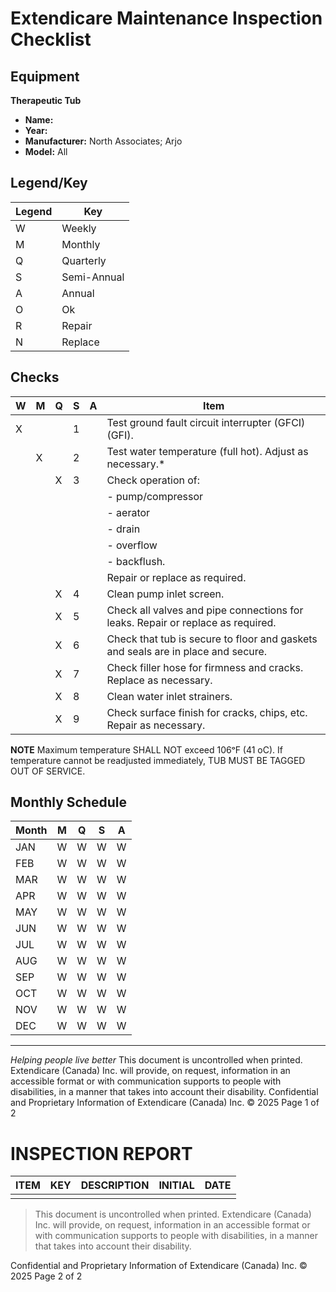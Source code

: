 # Extendicare Maintenance Inspection Checklist

## Equipment
**Therapeutic Tub**

- **Name:**
- **Year:**
- **Manufacturer:** North Associates; Arjo
- **Model:** All

## Legend/Key
| Legend | Key         |
|--------|-------------|
| W      | Weekly      |
| M      | Monthly     |
| Q      | Quarterly   |
| S      | Semi-Annual |
| A      | Annual      |
| O      | Ok          |
| R      | Repair      |
| N      | Replace     |

## Checks
| W | M | Q | S | A | Item                                                                 |
|---|---|---|---|---|----------------------------------------------------------------------|
| X |   |   | 1 |   | Test ground fault circuit interrupter (GFCI) (GFI).                |
|   | X |   | 2 |   | Test water temperature (full hot). Adjust as necessary.*            |
|   |   | X | 3 |   | Check operation of:                                                  |
|   |   |   |   |   | - pump/compressor                                                   |
|   |   |   |   |   | - aerator                                                          |
|   |   |   |   |   | - drain                                                             |
|   |   |   |   |   | - overflow                                                          |
|   |   |   |   |   | - backflush.                                                       |
|   |   |   |   |   | Repair or replace as required.                                      |
|   |   | X | 4 |   | Clean pump inlet screen.                                           |
|   |   | X | 5 |   | Check all valves and pipe connections for leaks. Repair or replace as required. |
|   |   | X | 6 |   | Check that tub is secure to floor and gaskets and seals are in place and secure. |
|   |   | X | 7 |   | Check filler hose for firmness and cracks. Replace as necessary.   |
|   |   | X | 8 |   | Clean water inlet strainers.                                       |
|   |   | X | 9 |   | Check surface finish for cracks, chips, etc. Repair as necessary. |

**NOTE**
Maximum temperature SHALL NOT exceed 106ᵒF (41 oC). If temperature cannot be readjusted immediately, TUB MUST BE TAGGED OUT OF SERVICE.

## Monthly Schedule
| Month | M | Q | S | A |
|-------|---|---|---|---|
| JAN   | W | W | W | W |
| FEB   | W | W | W | W |
| MAR   | W | W | W | W |
| APR   | W | W | W | W |
| MAY   | W | W | W | W |
| JUN   | W | W | W | W |
| JUL   | W | W | W | W |
| AUG   | W | W | W | W |
| SEP   | W | W | W | W |
| OCT   | W | W | W | W |
| NOV   | W | W | W | W |
| DEC   | W | W | W | W |

----

*Helping people live better*
This document is uncontrolled when printed. Extendicare (Canada) Inc. will provide, on request, information in an accessible format or with communication supports to people with disabilities, in a manner that takes into account their disability.
Confidential and Proprietary Information of Extendicare (Canada) Inc. © 2025  Page 1 of 2

# INSPECTION REPORT

| ITEM | KEY | DESCRIPTION | INITIAL | DATE |
|------|-----|-------------|---------|------|
|      |     |             |         |      |

> This document is uncontrolled when printed. Extendicare (Canada) Inc. will provide, on request, information in an accessible format or with communication supports to people with disabilities, in a manner that takes into account their disability.

Confidential and Proprietary Information of Extendicare (Canada) Inc. © 2025
Page 2 of 2